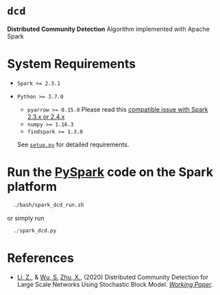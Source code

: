 # `dcd`
**Distributed Community Detection** Algorithm implemented with Apache Spark

# System Requirements

- `Spark >= 2.3.1`
- `Python >= 3.7.0`
  - `pyarrow >= 0.15.0` Please read this [compatible issue with Spark 2.3.x or 2.4.x](https://spark.apache.org/docs/latest/sql-pyspark-pandas-with-arrow.html#compatibility-setting-for-pyarrow--0150-and-spark-23x-24x)
  - `numpy >= 1.16.3`
  - `findspark >= 1.3.0`

  See [`setup.py`](setup.py) for detailed requirements.

# Run the [PySpark](https://spark.apache.org/docs/latest/api/python/index.html) code on the Spark platform
```sh
  ./bash/spark_dcd_run.sh
 ```
 or simply run

 ```py
   ./spark_dcd.py
 ```

# References

- [Li, Z.](http://lizhe.fun/), & [Wu, S.]() [Zhu, X.](https://xueningzhu.github.io/), (2020) Distributed Community Detection for Large Scale Networks Using Stochastic Block Model. [_Working Paper_]().
